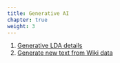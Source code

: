 ```yaml
--- 
title: Generative AI
chapter: true 
weight: 3 
---
```

 1. [Generative LDA details](https://github.com/awslabs/amazon-sagemaker-examples/blob/5a898eb601a21f4bb764afa0fc7b772e28cb91be/sagemaker-python-sdk/dgl_kge/kge_pytorch_hypertune.ipynb)
 2. [Generate new text from Wiki data](https://github.com/awslabs/amazon-sagemaker-examples/blob/55dd33e747bdbc1909be57bb5b2031f7e639566c/sagemaker-python-sdk/pytorch_lstm_word_language_model/pytorch_rnn.ipynb)